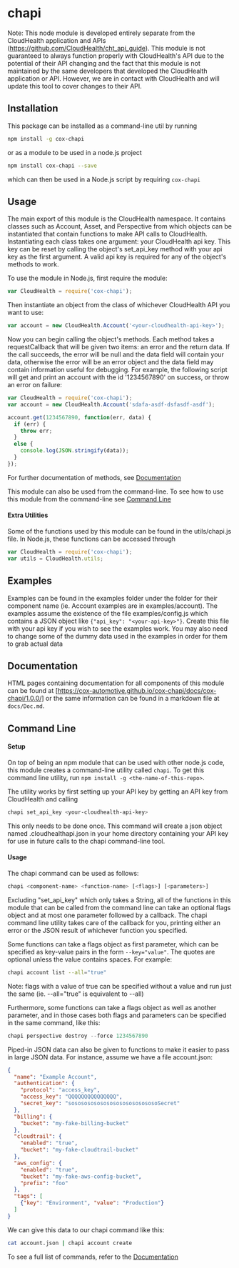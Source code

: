 # chapi

Note: This node module is developed entirely separate from the CloudHealth application and APIs (https://github.com/CloudHealth/cht_api_guide). This module is not guaranteed to always function properly with CloudHealth's API due to the potential of their API changing and the fact that this module is not maintained by the same developers that developed the CloudHealth application or API. However, we are in contact with CloudHealth and will update this tool to cover changes to their API.

## Installation

This package can be installed as a command-line util by running

```bash
npm install -g cox-chapi
```

or as a module to be used in a node.js project

```bash
npm install cox-chapi --save
```

which can then be used in a Node.js script by requiring `cox-chapi`

## Usage

The main export of this module is the CloudHealth namespace. It contains classes such as Account, Asset, and Perspective from which objects can be instantiated that contain functions to make API calls to CloudHealth. Instantiating each class takes one argument: your CloudHealth api key. This key can be reset by calling the object's set_api_key method with your api key as the first argument. A valid api key is required for any of the object's methods to work.

To use the module in Node.js, first require the module:

```javascript
var CloudHealth = require('cox-chapi');
```

Then instantiate an object from the class of whichever CloudHealth API you want to use:

```javascript
var account = new CloudHealth.Account('<your-cloudhealth-api-key>');
```

Now you can begin calling the object's methods. Each method takes a requestCallback that will be given two items: an error and the return data. If the call succeeds, the error will be null and the data field will contain your data, otherwise the error will be an error object and the data field may contain information useful for debugging. For example, the following script will get and print an account with the id '1234567890' on success, or throw an error on failure:

```javascript
var CloudHealth = require('cox-chapi');
var account = new CloudHealth.Account('sdafa-asdf-dsfasdf-asdf');

account.get(1234567890, function(err, data) {
  if (err) {
    throw err;
  }
  else {
    console.log(JSON.stringify(data));
  }
});
```

For further documentation of methods, see [Documentation](./doc/DOC.md)

This module can also be used from the command-line. To see how to use this module from the command-line see [Command Line](#command-line)

#### Extra Utilities

Some of the functions used by this module can be found in the utils/chapi.js file. In Node.js, these functions can be accessed through

```javascript
var CloudHealth = require('cox-chapi');
var utils = CloudHealth.utils;
```

## Examples

Examples can be found in the examples folder under the folder for their component name (ie. Account examples are in examples/account). The examples assume the existence of the file examples/config.js which contains a JSON object like `{"api_key": "<your-api-key>"}`. Create this file with your api key if you wish to see the examples work. You may also need to change some of the dummy data used in the examples in order for them to grab actual data

## Documentation

HTML pages containing documentation for all components of this module can be found at [https://cox-automotive.github.io/cox-chapi/docs/cox-chapi/1.0.0/] or the same information can be found in a markdown file at `docs/Doc.md`.

## Command Line

#### Setup

On top of being an npm module that can be used with other node.js code, this module creates a command-line utility called `chapi`. To get this command line utility, run `npm install -g <the-name-of-this-repo>`.

The utility works by first setting up your API key by getting an API key from CloudHealth and calling

```bash
chapi set_api_key <your-cloudhealth-api-key>
```

This only needs to be done once. This command will create a json object named .cloudhealthapi.json in your home directory containing your API key for use in future calls to the chapi command-line tool.

#### Usage

The chapi command can be used as follows:

```bash
chapi <component-name> <function-name> [<flags>] [<parameters>]
```

Excluding "set_api_key" which only takes a String, all of the functions in this module that can be called from the command line can take an optional flags object and at most one parameter followed by a callback. The chapi command line utility takes care of the callback for you, printing either an error or the JSON result of whichever function you specified.

Some functions can take a flags object as first parameter, which can be specified as key-value pairs in the form `--key="value"`. The quotes are optional unless the value contains spaces. For example:

```bash
chapi account list --all="true"
```

Note: flags with a value of true can be specified without a value and run just the same (ie. --all="true" is equivalent to --all)

Furthermore, some functions can take a flags object as well as another parameter, and in those cases both flags and parameters can be specified in the same command, like this:

```javascript
chapi perspective destroy --force 1234567890
```

Piped-in JSON data can also be given to functions to make it easier to pass in large JSON data. For instance, assume we have a file account.json:
```json
{
  "name": "Example Account",
  "authentication": {
    "protocol": "access_key",
    "access_key": "QQQQQQQQQQQQQQQ",
    "secret_key": "sosososososososososososososoSecret"
  },
  "billing": {
    "bucket": "my-fake-billing-bucket"
  },
  "cloudtrail": {
    "enabled": "true",
    "bucket": "my-fake-cloudtrail-bucket"
  },
  "aws_config": {
    "enabled": "true",
    "bucket": "my-fake-aws-config-bucket",
    "prefix": "foo"
  },
  "tags": [
    {"key": "Environment", "value": "Production"}
  ]
}
```

We can give this data to our chapi command like this:

```bash
cat account.json | chapi account create
```

To see a full list of commands, refer to the [Documentation](doc/DOC.md)
